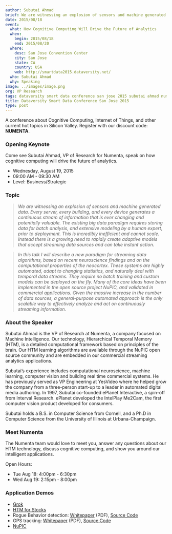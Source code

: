 ```yaml
---
author: Subutai Ahmad
brief: We are witnessing an explosion of sensors and machine generated data. Every server, every building, and every device generates a continuous stream of information that is ever changing and potentially valuable
date: 2015/08/18
event:
  what: How Cognitive Computing Will Drive the Future of Analytics
  when:
    begin: 2015/08/18
    end: 2015/08/20
  where:
    desc: San Jose Convention Center
    city: San Jose
    state: CA
    country: USA
    web: http://smartdata2015.dataversity.net/
  who: Subutai Ahmad
  why: Speaking
image: ../images/image.png
org: VP Research
tags: dataversity smart data conference san jose 2015 subutai ahmad numenta htm hierarchical temporal memory cognitive computing
title: Dataversity Smart Data Conference San Jose 2015
type: post
---
```


A conference about Cognitive Computing, Internet of Things, and other current
hot topics in Silicon Valley. Register with our discount code: **NUMENTA**.

### Opening Keynote

Come see Subutai Ahmad, VP of Research for Numenta, speak on how cognitive
computing will drive the future of analytics.

* Wednesday, August 19, 2015
* 09:00 AM - 09:30 AM
* Level: 	Business/Strategic

### Topic

> *We are witnessing an explosion of sensors and machine generated data. Every
  server, every building, and every device generates a continuous stream of
  information that is ever changing and potentially valuable. The existing big
  data paradigm requires storing data for batch analysis, and extensive modeling
  by a human expert, prior to deployment. This is incredibly inefficient and
  cannot scale. Instead there is a growing need to rapidly create adaptive
  models that accept streaming data sources and can take instant action.*

> *In this talk I will describe a new paradigm for streaming data algorithms,
  based on recent neuroscience findings and on the computational properties of
  the neocortex. These systems are highly automated, adapt to changing
  statistics, and naturally deal with temporal data streams. They require no
  batch training and custom models can be deployed on the fly. Many of the core
  ideas have been implemented in the open source project NuPIC, and validated in
  commercial applications. Given the massive increase in the number of data
  sources, a general-purpose automated approach is the only scalable way to
  effectively analyze and act on continuously streaming information.*

### About the Speaker

Subutai Ahmad is the VP of Research at Numenta, a company focused on Machine
Intelligence. Our technology, Hierarchical Temporal Memory (HTM), is a detailed
computational framework based on principles of the brain. Our HTM learning
algorithms are available through the NuPIC open source community and are
embedded in our commercial streaming analytics applications.

Subutai’s experience includes computational neuroscience, machine learning,
computer vision and building real time commercial systems. He has previously
served as VP Engineering at YesVideo where he helped grow the company from a
three-person start-up to a leader in automated digital media authoring. In 1997,
Subutai co-founded ePlanet Interactive, a spin-off from Interval Research.
ePlanet developed the IntelPlay Me2Cam, the first computer vision product
developed for consumers.

Subutai holds a B.S. in Computer Science from Cornell, and a Ph.D in Computer
Science from the University of Illinois at Urbana-Champaign.

### Meet Numenta

The Numenta team would love to meet you, answer any questions about our HTM
technology, discuss cognitive computing, and show you around our intelligent
applications.

Open Hours:
* Tue Aug 18: 4:00pm - 6:30pm
* Wed Aug 19: 2:15pm - 8:00pm

### Application Demos

* [Grok](http://grokstream.com)
* [HTM for Stocks](/htm-for-stocks)
* Rogue Behavior detection:
  [Whitepaper](/assets/pdf/whitepapers/Rogue%20Behavior%20Detection%20White%20Paper.pdf) (PDF),
  [Source Code](https://github.com/numenta/nupic.rogue)
* GPS tracking:
  [Whitepaper](/assets/pdf/whitepapers/Geospatial%20Tracking%20White%20Paper.pdf) (PDF),
  [Source Code](https://github.com/numenta/nupic.geospatial)
* [NuPIC](http://numenta.org)
